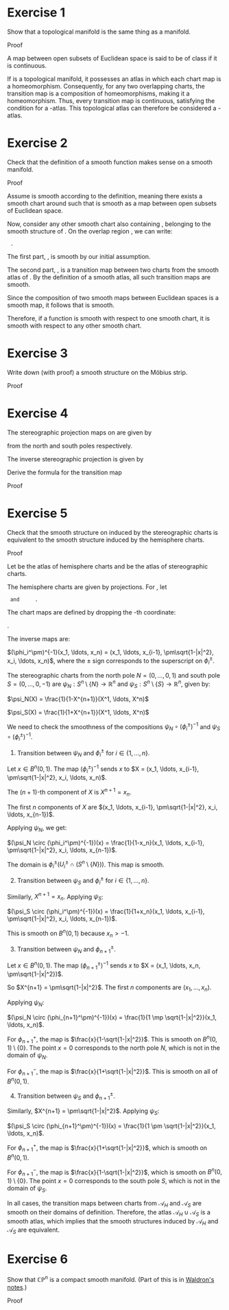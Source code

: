 # Exercise 1
Show that a topological manifold is the same thing as a  manifold.

Proof

A map between open subsets of Euclidean space is said to be of class  if it is continuous.

If  is a topological manifold, it possesses an atlas in which each chart map  is a homeomorphism. Consequently, for any two overlapping charts, the transition map   is a composition of homeomorphisms, making it a homeomorphism. Thus, every transition map is continuous, satisfying the condition for a -atlas. This topological atlas can therefore be considered a -atlas.

# Exercise 2
Check that the definition of a smooth function makes sense on a smooth manifold.

Proof

Assume  is smooth according to the definition, meaning there exists a smooth chart  around  such that      is smooth as a map between open subsets of Euclidean space.

Now, consider any other smooth chart  also containing , belonging to the smooth structure of .
On the overlap region   , we can write:

     .

The first part,  , is smooth by our initial assumption.

The second part,  , is a transition map between two charts from the smooth atlas of . By the definition of a smooth atlas, all such transition maps are smooth.

Since the composition of two smooth maps between Euclidean spaces is a smooth map, it follows that   is smooth.

Therefore, if a function is smooth with respect to one smooth chart, it is smooth with respect to any other smooth chart.

# Exercise 3
Write down (with proof) a smooth structure on the Möbius strip.

Proof

# Exercise 4
The stereographic projection maps on  are given by

     

from the north and south poles respectively.

The inverse stereographic projection is given by

  

Derive the formula for the transition map

  

Proof

    

# Exercise 5
Check that the smooth structure on  induced by the stereographic charts is equivalent to the smooth structure induced by the hemisphere charts.

Proof

Let  be the atlas of hemisphere charts and  be the atlas of stereographic charts.

The hemisphere charts are given by projections. For   , let

     and     .

The chart maps    are defined by dropping the -th coordinate:

 .

The inverse maps are:

$(\phi_i^\pm)^{-1}(x_1, \ldots, x_n) = (x_1, \ldots, x_{i-1}, \pm\sqrt{1-|x|^2}, x_i, \ldots, x_n)$, where the $\pm$ sign corresponds to the superscript on $\phi_i^\pm$.

The stereographic charts from the north pole $N=(0,\dots,0,1)$ and south pole $S=(0,\dots,0,-1)$ are $`\psi_N: S^n \setminus \{N\} \to \mathbb{R}^n`$ and $`\psi_S: S^n \setminus \{S\} \to \mathbb{R}^n`$, given by:

$\psi_N(X) = \frac{1}{1-X^{n+1}}(X^1, \ldots, X^n)$

$\psi_S(X) = \frac{1}{1+X^{n+1}}(X^1, \ldots, X^n)$

We need to check the smoothness of the compositions $\psi_N \circ (\phi_i^\pm)^{-1}$ and $\psi_S \circ (\phi_i^\pm)^{-1}$.

1. Transition between $\psi_N$ and $\phi_i^\pm$ for $`i \in \{1, \ldots, n\}`$.

  Let $x \in B^n(0,1)$. The map $(\phi_i^\pm)^{-1}$ sends $x$ to $X = (x_1, \ldots, x_{i-1}, \pm\sqrt{1-|x|^2}, x_i, \ldots, x_n)$.
  
  The $(n+1)$-th component of $X$ is $X^{n+1} = x_n$.
  
  The first $n$ components of $X$ are $(x_1, \ldots, x_{i-1}, \pm\sqrt{1-|x|^2}, x_i, \ldots, x_{n-1})$.
  
  Applying $\psi_N$, we get:
  
  $(\psi_N \circ (\phi_i^\pm)^{-1})(x) = \frac{1}{1-x_n}(x_1, \ldots, x_{i-1}, \pm\sqrt{1-|x|^2}, x_i, \ldots, x_{n-1})$.
  
  The domain is $\phi_i^\pm(U_i^\pm \cap (S^n \setminus \{N\}))$. This map is smooth.

2. Transition between $\psi_S$ and $\phi_i^\pm$ for $`i \in \{1, \ldots, n\}`$.

  Similarly, $X^{n+1} = x_n$. Applying $\psi_S$:
  
  $(\psi_S \circ (\phi_i^\pm)^{-1})(x) = \frac{1}{1+x_n}(x_1, \ldots, x_{i-1}, \pm\sqrt{1-|x|^2}, x_i, \ldots, x_{n-1})$.
  
  This is smooth on $B^n(0,1)$ because $x_n > -1$.

3. Transition between $\psi_N$ and $\phi_{n+1}^\pm$.

  Let $x \in B^n(0,1)$. The map $(\phi_{n+1}^\pm)^{-1}$ sends $x$ to $X = (x_1, \ldots, x_n, \pm\sqrt{1-|x|^2})$.
  
  So $X^{n+1} = \pm\sqrt{1-|x|^2}$. The first $n$ components are $(x_1, \ldots, x_n)$.
  
  Applying $\psi_N$:
  
  $(\psi_N \circ (\phi_{n+1}^\pm)^{-1})(x) = \frac{1}{1 \mp \sqrt{1-|x|^2}}(x_1, \ldots, x_n)$.
  
  For $\phi_{n+1}^+$, the map is $\frac{x}{1-\sqrt{1-|x|^2}}$. This is smooth on $`B^n(0,1) \setminus \{0\}`$. The point $x=0$ corresponds to the north pole $N$, which is not in the domain of $\psi_N$.
  
  For $\phi_{n+1}^-$, the map is $\frac{x}{1+\sqrt{1-|x|^2}}$. This is smooth on all of $B^n(0,1)$.

4. Transition between $\psi_S$ and $\phi_{n+1}^\pm$.

  Similarly, $X^{n+1} = \pm\sqrt{1-|x|^2}$. Applying $\psi_S$:
  
  $(\psi_S \circ (\phi_{n+1}^\pm)^{-1})(x) = \frac{1}{1 \pm \sqrt{1-|x|^2}}(x_1, \ldots, x_n)$.
  
  For $\phi_{n+1}^+$, the map is $\frac{x}{1+\sqrt{1-|x|^2}}$, which is smooth on $B^n(0,1)$.
  
  For $\phi_{n+1}^-$, the map is $\frac{x}{1-\sqrt{1-|x|^2}}$, which is smooth on $`B^n(0,1) \setminus \{0\}`$. The point $x=0$ corresponds to the south pole $S$, which is not in the domain of $\psi_S$.

In all cases, the transition maps between charts from $\mathcal{A}_H$ and $\mathcal{A}_S$ are smooth on their domains of definition. Therefore, the atlas $\mathcal{A}_H \cup \mathcal{A}_S$ is a smooth atlas, which implies that the smooth structures induced by $\mathcal{A}_H$ and $\mathcal{A}_S$ are equivalent.

# Exercise 6
Show that $\mathbb{CP}^n$ is a compact smooth manifold. (Part of this is in [Waldron's notes](https://people.math.wisc.edu/~awaldron3/Notes/761%20notes%20final.pdf).)

Proof

